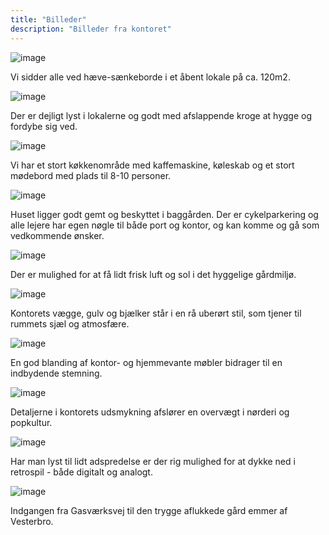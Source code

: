 ```yaml
---
title: "Billeder"
description: "Billeder fra kontoret"
---
```


![image](../../src/images/office/office-01.jpg)

<p class="image__caption">Vi sidder alle ved hæve-sænkeborde i et åbent lokale på ca. 120m2.</p>

![image](../../src/images/office/office-02.jpg)

<p class="image__caption">Der er dejligt lyst i lokalerne og godt med afslappende kroge at hygge og fordybe sig ved.</p>

![image](../../src/images/office/office-03.jpg)

<p class="image__caption">Vi har et stort køkkenområde med kaffemaskine, køleskab og et stort mødebord med plads til 8-10 personer.</p>

![image](../../src/images/office/office-08.jpg)

<p class="image__caption">Huset ligger godt gemt og beskyttet i baggården. Der er cykelparkering og alle lejere har egen nøgle til både port og kontor, og kan komme og gå som vedkommende ønsker.</p>

![image](../../src/images/office/office-09.jpg)

<p class="image__caption">Der er mulighed for at få lidt frisk luft og sol i det hyggelige gårdmiljø.</p>

![image](../../src/images/office/office-04.jpg)

<p class="image__caption">Kontorets vægge, gulv og bjælker står i en rå uberørt stil, som tjener til rummets sjæl og atmosfære.</p>

![image](../../src/images/office/office-05.jpg)

<p class="image__caption">En god blanding af kontor- og hjemmevante møbler bidrager til en indbydende stemning.</p>

![image](../../src/images/office/office-06.jpg)

<p class="image__caption">Detaljerne i kontorets udsmykning afslører en overvægt i nørderi og popkultur.</p>

![image](../../src/images/office/office-07.jpg)

<p class="image__caption">Har man lyst til lidt adspredelse er der rig mulighed for at dykke ned i retrospil - både digitalt og analogt.</p>

![image](../../src/images/office/office-10.jpg)

<p class="image__caption">Indgangen fra Gasværksvej til den trygge aflukkede gård emmer af Vesterbro.</p>